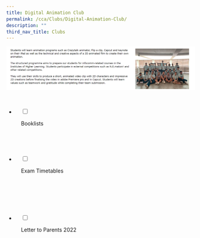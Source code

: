 ```yaml
---
title: Digital Animation Club
permalink: /cca/Clubs/Digital-Animation-Club/
description: ""
third_nav_title: Clubs
---
```

![](/images/Our%20Curriculum/Non%20Academic%20Programmes/CoCurricular%20Activities/Clubs/Digital%20Animation%20Club/D1.png)


<ul class="jekyllcodex_accordion">

  <li>

    <input type="checkbox" id="accordion1">

    <label for="accordion1">Booklists</label>

    <div>

<p> </p>

    </div>

</li>
	<li>

    <input type="checkbox" id="accordion2">

    <label for="accordion2">Exam Timetables</label>

    <div>

    <p> </p>

    </div>

</li>
	
<li>

    <input type="checkbox" id="accordion3">

    <label for="accordion3">Letter to Parents 2022</label>

    <div>

<p> </p>

    </div>

</li>
	
	

	
</ul>